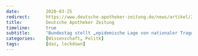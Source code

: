 ```yaml
---
date:          2020-03-25
redirect:      https://www.deutsche-apotheker-zeitung.de/news/artikel/2020/03/25/bundestag-stellt-epidemische-lage-von-nationaler-tragweite-fest
title:         Deutsche Apotheker Zeitung
timeline:      true
subtitle:      "Bundestag stellt „epidemische Lage von nationaler Tragweite“ fest"
categories:    [Wissenschaft, Politk]
tags:          [daz, lockdown]
---
```

